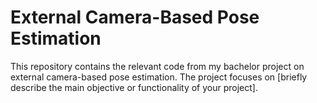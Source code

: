 # External Camera-Based Pose Estimation

This repository contains the relevant code from my bachelor project on external camera-based pose estimation. The project focuses on [briefly describe the main objective or functionality of your project].
